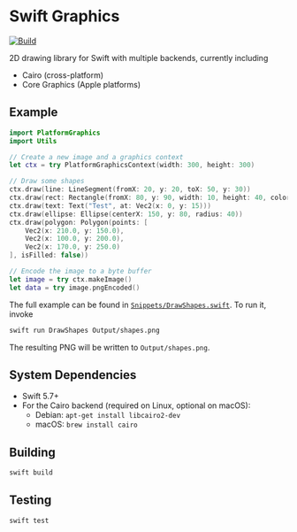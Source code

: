 # Swift Graphics

[![Build](https://github.com/fwcd/swift-graphics/actions/workflows/build.yml/badge.svg)](https://github.com/fwcd/swift-graphics/actions/workflows/build.yml)

2D drawing library for Swift with multiple backends, currently including

- Cairo (cross-platform)
- Core Graphics (Apple platforms)

## Example

```swift
import PlatformGraphics
import Utils

// Create a new image and a graphics context
let ctx = try PlatformGraphicsContext(width: 300, height: 300)

// Draw some shapes
ctx.draw(line: LineSegment(fromX: 20, y: 20, toX: 50, y: 30))
ctx.draw(rect: Rectangle(fromX: 80, y: 90, width: 10, height: 40, color: Colors.yellow))
ctx.draw(text: Text("Test", at: Vec2(x: 0, y: 15)))
ctx.draw(ellipse: Ellipse(centerX: 150, y: 80, radius: 40))
ctx.draw(polygon: Polygon(points: [
    Vec2(x: 210.0, y: 150.0),
    Vec2(x: 100.0, y: 200.0),
    Vec2(x: 170.0, y: 250.0)
], isFilled: false))

// Encode the image to a byte buffer
let image = try ctx.makeImage()
let data = try image.pngEncoded()
```

The full example can be found in [`Snippets/DrawShapes.swift`](Snippets/DrawShapes.swift). To run it, invoke

```sh
swift run DrawShapes Output/shapes.png
```

The resulting PNG will be written to `Output/shapes.png`.

## System Dependencies

* Swift 5.7+
* For the Cairo backend (required on Linux, optional on macOS):
    * Debian: `apt-get install libcairo2-dev`
    * macOS: `brew install cairo`

## Building

```sh
swift build
```

## Testing

```sh
swift test
```

